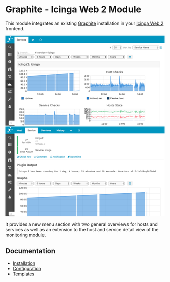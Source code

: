 # Graphite - Icinga Web 2 Module

This module integrates an existing [Graphite](https://graphite.readthedocs.io/en/latest/)
installation in your [Icinga Web 2](https://www.icinga.com/products/icinga-web-2/)
frontend.

![Service List](img/service-list.png)
![Detail View](img/service-detail-view.png)

It provides a new menu section with two general overviews for hosts and
services as well as an extension to the host and service detail view of
the monitoring module.

## Documentation

* [Installation](02-Installation.md)
* [Configuration](03-Configuration.md)
* [Templates](04-Templates.md)
